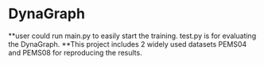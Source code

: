 # DynaGraph
**user could run main.py to easily start the training.
test.py is for evaluating the DynaGraph.
**This project includes 2 widely used datasets PEMS04 and PEMS08 for reproducing the results.
